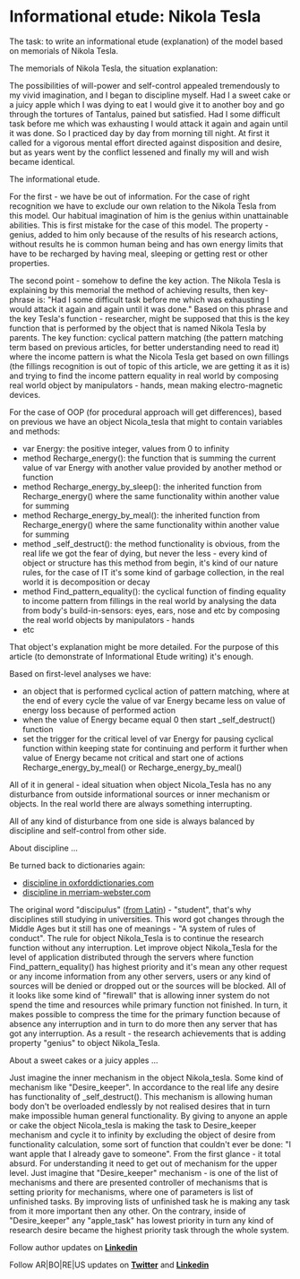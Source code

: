 # Informational etude: Nikola Tesla

The task: to write an informational etude (explanation) of the model based on memorials of Nikola Tesla.

The memorials of Nikola Tesla, the situation explanation:

The possibilities of will-power and self-control appealed tremendously to my vivid imagination, and I began to discipline myself. Had I a sweet cake or a juicy apple which I was dying to eat I would give it to another boy and go through the tortures of Tantalus, pained but satisfied. Had I some difficult task before me which was exhausting I would attack it again and again until it was done. So I practiced day by day from morning till night. At first it called for a vigorous mental effort directed against disposition and desire, but as years went by the conflict lessened and finally my will and wish became identical.

The informational etude.

For the first - we have be out of information. For the case of right recognition we have to exclude our own relation to the Nikola Tesla from this model. Our habitual imagination of him is the genius within unattainable abilities. This is first mistake for the case of this model. The property - genius, added to him only because of the results of his research actions, without results he is common human being and has own energy limits that have to be recharged by having meal, sleeping or getting rest or other properties.

The second point - somehow to define the key action. The Nikola Tesla is explaining by this memorial the method of achieving results, then key-phrase is: "Had I some difficult task before me which was exhausting I would attack it again and again until it was done." Based on this phrase and the key Tesla's function - researcher, might be supposed that this is the key function that is performed by the object that is named Nikola Tesla by parents. The key function: cyclical pattern matching (the pattern matching term based on previous articles, for better understanding need to read it) where the income pattern is what the Nicola Tesla get based on own fillings (the fillings recognition is out of topic of this article, we are getting it as it is) and trying to find the income pattern equality in real world by composing real world object by manipulators - hands, mean making electro-magnetic devices.

For the case of OOP (for procedural approach will get differences), based on previous we have an object Nicola_tesla that might to contain variables and methods:

* var Energy: the positive integer, values from 0 to infinity
* method Recharge_energy(): the function that is summing the current value of var Energy with another value provided by another method or function
* method Recharge_energy_by_sleep(): the inherited function from Recharge_energy() where the same functionality within another value for summing
* method Recharge_energy_by_meal(): the inherited function from Recharge_energy() where the same functionality within another value for summing
* method _self_destruct(): the method functionality is obvious, from the real life we got the fear of dying, but never the less - every kind of object or structure has this method from begin, it's kind of our nature rules, for the case of IT it's some kind of garbage collection, in the real world it is decomposition or decay
* method Find_pattern_equality(): the cyclical function of finding equality to income pattern from fillings in the real world by analysing the data from body's build-in-sensors: eyes, ears, nose and etc by composing the real world objects by manipulators - hands
* etc

That object's explanation might be more detailed. For the purpose of this article (to demonstrate of Informational Etude writing) it's enough.

Based on first-level analyses we have:

* an object that is performed cyclical action of pattern matching, where at the end of every cycle the value of var Energy became less on value of energy loss because of performed action
* when the value of Energy became equal 0 then start _self_destruct() function
* set the trigger for the critical level of var Energy for pausing cyclical function within keeping state for continuing and perform it further when value of Energy became not critical and start one of actions Recharge_energy_by_meal() or Recharge_energy_by_meal()

All of it in general - ideal situation when object Nicola_Tesla has no any disturbance from outside informational sources or inner mechanism or objects. In the real world there are always something interrupting.

All of any kind of disturbance from one side is always balanced by discipline and self-control from other side.

About discipline ...

Be turned back to dictionaries again:
* [discipline in oxforddictionaries.com](https://en.oxforddictionaries.com/definition/discipline)
* [discipline in merriam-webster.com](https://www.merriam-webster.com/dictionary/discipline)

The original word "discipulus" ([from Latin](http://latindictionary.wikidot.com/noun:discipulus))  - "student", that's why disciplines still studying in universities. This word got changes through the Middle Ages but it still has one of meanings - "A system of rules of conduct". The rule for object Nikola_Tesla is to continue the research function without any interruption. Let improve object Nikola_Tesla for the level of application distributed through the servers where function Find_pattern_equality() has highest priority and it's mean any other request or any income information from any other servers, users or any kind of sources will be denied or dropped out or the sources will be blocked. All of it looks like some kind of "firewall" that is allowing inner system do not spend the time and resources while primary function not finished. In turn, it makes possible to compress the time for the primary function because of absence any interruption and in turn to do more then any server that has got any interruption. As a result - the research achievements that is adding property "genius" to object Nikola_Tesla.

About a sweet cakes or a juicy apples ...

Just imagine the inner mechanism in the object Nikola_tesla. Some kind of mechanism like "Desire_keeper". In accordance to the real life any desire has functionality of _self_destruct(). This mechanism is allowing human body don't be overloaded endlessly by not realised desires that in turn make impossible human general functionality. By giving to anyone an apple or cake the object Nicola_tesla is making the task to Desire_keeper mechanism and cycle it to infinity by excluding the object of desire from functionality calculation, some sort of function that couldn't ever be done: "I want apple that I already gave to someone". From the first glance - it total absurd. For understanding it need to get out of mechanism for the upper level. Just imagine that "Desire_keeper" mechanism - is one of the list of mechanisms and there are presented controller of mechanisms that is setting priority for mechanisms, where one of parameters is list of unfinished tasks. By improving lists of unfinished task he is making any task from it more important then any other. On the contrary, inside of "Desire_keeper" any "apple_task" has lowest priority in turn any kind of research desire became the highest priority task through the whole system.

Follow author updates on [**Linkedin**](https://www.linkedin.com/in/alexandr-kirilov-3365b992/)

Follow AR|BO|RE|US updates on [**Twitter**](https://twitter.com/ArboreusSystems) and [**Linkedin**](www.linkedin.com/company/arboreus-systems/)